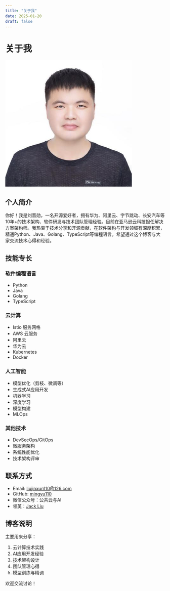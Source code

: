 ```yaml
---
title: "关于我"
date: 2025-01-20
draft: false
---
```


# 关于我

![个人照片](/images/profile.jpg)

## 个人简介

你好！我是刘晋勋，一名开源爱好者，拥有华为、阿里云、字节跳动、长安汽车等10年+的技术架构、软件研发与技术团队管理经验。目前在亚马逊云科技担任解决方案架构师。我热衷于技术分享和开源贡献，在软件架构与开发领域有深厚积累，精通Python、Java、Golang、TypeScript等编程语言。希望通过这个博客与大家交流技术心得和经验。

## 技能专长

### 软件编程语言
- Python
- Java
- Golang
- TypeScript

### 云计算
- Istio 服务网格
- AWS 云服务
- 阿里云
- 华为云
- Kubernetes
- Docker

### 人工智能
- 模型优化（剪枝、微调等）
- 生成式AI应用开发
- 机器学习
- 深度学习
- 模型构建
- MLOps

### 其他技术
- DevSecOps/GitOps
- 微服务架构
- 系统性能优化
- 技术架构评审

## 联系方式

- Email: liujinxun110@126.com
- GitHub: [mingyu110](https://github.com/mingyu110)
- 微信公众号：公共云与AI
- 领英：[Jack Liu](https://www.linkedin.com/in/jack-liu-b73b7b2a8/)

## 博客说明

主要用来分享：

1. 云计算技术实践
2. AI应用开发经验
3. 技术架构设计
4. 团队管理心得
5. 模型训练与精调

欢迎交流讨论！ 
